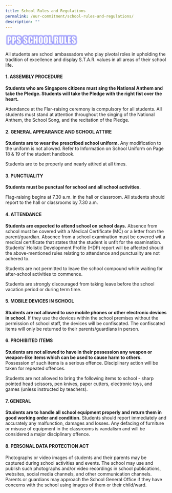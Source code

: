 ```yaml
---
title: School Rules and Regulations
permalink: /our-commitment/school-rules-and-regulations/
description: ""
---
```

<img src="/images/PPS%20School%20rules.jpeg" 
     style="width:45%">

All students are school ambassadors who play pivotal roles in upholding the tradition of excellence and display S.T.A.R. values in all areas of their school life.

  
  

#### 1\. ASSEMBLY PROCEDURE

  

**Students who are Singapore citizens must sing the National Anthem and take the Pledge. Students will take the Pledge with the right fist over the heart.**

  

Attendance at the Flar-raising ceremony is compulsory for all students. All students must stand at attention throughout the singing of the National Anthem, the School Song, and the recitation of the Pledge.

  
  

#### 2\. GENERAL APPEARANCE AND SCHOOL ATTIRE

  

**Students are to wear the prescribed school uniform.** Any modification to the uniform is not allowed. Refer to Information on School Uniform on Page 18 & 19 of the student handbook.
  

Students are to be properly and nearly attired at all times.

  
  

#### 3\. PUNCTUALITY

**Students must be punctual for school and all school activities.**

  

Flag-raising begins at 7.30 a.m. in the hall or classroom. All students should report to the hall or classrooms by 7.30 a.m.

  
  

#### 4\. ATTENDANCE

  

**Students are expected to attend school on school days.** Absence from school must be covered with a Medical Certificate (MC) or a letter from the parent/guardian. Absence from a school examination must be covered wit a medical certificate that states that the student is unfit for the examination. Students’ Holistic Development Profile (HDP) report will be affected should the above-mentioned rules relating to attendance and punctuality are not adhered to.

  

Students are not permitted to leave the school compound while waiting for after-school activities to commence.

  

Students are strongly discouraged from taking leave before the school vacation period or during term time.

  
  

#### 5\. MOBILE DEVICES IN SCHOOL

**Students are not allowed to use mobile phones or other electronic devices in school.** If they use the devices within the school premises without the permission of school staff, the devices will be confiscated. The confiscated items will only be returned to their parents/guardians in person.

  
  

#### 6\. PROHIBITED ITEMS

**Students are not allowed to have in their possession any weapon or weapon-like items which can be used to cause harm to others.** Possession of such items is a serious offence. Disciplinary action will be taken for repeated offences.

  

Students are not allowed to bring the following items to school - sharp pointed head scissors, pen knives, paper cutters, electronic toys, and games (unless instructed by teachers).

  
  

#### 7\. GENERAL

  

**Students are to handle all school equipment properly and return them in good working order and condition.** Students should report immediately and accurately any malfunction, damages and losses. Any defacing of furniture or misuse of equipment in the classrooms is vandalism and will be considered a major disciplinary offence.

  
  

#### 8\. PERSONAL DATA PROTECTION ACT


Photographs or video images of students and their parents may be captured during school activities and events. The school may use and publish such photographs and/or video recordings in school publications, websites, social media channels, and other communication channels. Parents or guardians may approach the School General Office if they have concerns with the school using images of them or their child/ward.